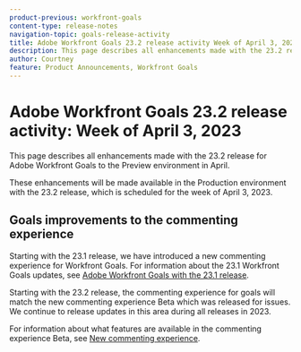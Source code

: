 ```yaml
---
product-previous: workfront-goals
content-type: release-notes
navigation-topic: goals-release-activity
title: Adobe Workfront Goals 23.2 release activity Week of April 3, 2023
description: This page describes all enhancements made with the 23.2 release for Adobe Workfront Goals to the Preview environment. These enhancements will be made available in the Production environment the week of April 3, 2023.
author: Courtney
feature: Product Announcements, Workfront Goals
---
```

# Adobe Workfront Goals 23.2 release activity: Week of April 3, 2023

This page describes all enhancements made with the 23.2 release for Adobe Workfront Goals to the Preview environment in April. 

These enhancements will be made available in the Production environment with the 23.2 release, which is scheduled for the week of April 3, 2023.

## Goals improvements to the commenting experience

Starting with the 23.1 release, we have introduced a new commenting experience for Workfront Goals. For information about the 23.1 Workfront Goals updates, see [Adobe Workfront Goals with the 23.1 release](/help/quicksilver/product-announcements/product-releases/goals-release-activity/goals-23-1-release/goals-23-1-release.md).

Starting with the 23.2 release, the commenting experience for goals will match the new commenting experience Beta which was released for issues. We continue to release updates in this area during all releases in 2023. 

For information about what features are available in the commenting experience Beta, see [New commenting experience](/help/quicksilver/workfront-basics/updating-work-items-and-viewing-updates/unified-commenting-experience.md).